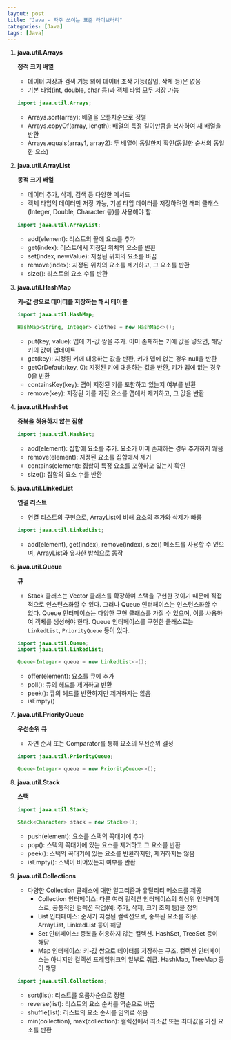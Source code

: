 ```yaml
---
layout: post
title: "Java - 자주 쓰이는 표준 라이브러리"
categories: [Java]
tags: [Java]
---
```


1. **java.util.Arrays**

   **정적 크기 배열**

   - 데이터 저장과 검색 기능 외에 데이터 조작 기능(삽입, 삭제 등)은 없음
   - 기본 타입(int, double, char 등)과 객체 타입 모두 저장 가능

   ```java
   import java.util.Arrays;
   ```

   - Arrays.sort(array): 배열을 오름차순으로 정렬
   - Arrays.copyOf(array, length): 배열의 특정 길이만큼을 복사하여 새 배열을 반환
   - Arrays.equals(array1, array2): 두 배열이 동일한지 확인(동일한 순서의 동일한 요소)

2. **java.util.ArrayList**

   **동적 크기 배열**

   - 데이터 추가, 삭제, 검색 등 다양한 메서드
   - 객체 타입의 데이터만 저장 가능, 기본 타입 데이터를 저장하려면 래퍼 클래스(Integer, Double, Character 등)를 사용해야 함.

   ```java
   import java.util.ArrayList;
   ```

   - add(element): 리스트의 끝에 요소를 추가
   - get(index): 리스트에서 지정된 위치의 요소를 반환
   - set(index, newValue): 지정된 위치의 요소를 바꿈
   - remove(index): 지정된 위치의 요소를 제거하고, 그 요소를 반환
   - size(): 리스트의 요소 수를 반환

3. **java.util.HashMap**

   **키-값 쌍으로 데이터를 저장하는 해시 테이블**

   ```java
   import java.util.HashMap;

   HashMap<String, Integer> clothes = new HashMap<>();
   ```

   - put(key, value): 맵에 키-값 쌍을 추가. 이미 존재하는 키에 값을 넣으면, 해당 키의 값이 업데이트
   - get(key): 지정된 키에 대응하는 값을 반환, 키가 맵에 없는 경우 null을 반환
   - getOrDefault(key, 0): 지정된 키에 대응하는 값을 반환, 키가 맵에 없는 경우 0을 반환
   - containsKey(key): 맵이 지정된 키를 포함하고 있는지 여부를 반환
   - remove(key): 지정된 키를 가진 요소를 맵에서 제거하고, 그 값을 반환

4. **java.util.HashSet**

   **중복을 허용하지 않는 집합**

   ```java
   import java.util.HashSet;
   ```

   - add(element): 집합에 요소를 추가. 요소가 이미 존재하는 경우 추가하지 않음
   - remove(element): 지정된 요소를 집합에서 제거
   - contains(element): 집합이 특정 요소를 포함하고 있는지 확인
   - size(): 집합의 요소 수를 반환

5. **java.util.LinkedList**

   **연결 리스트**

   - 연결 리스트의 구현으로, ArrayList에 비해 요소의 추가와 삭제가 빠름

   ```java
   import java.util.LinkedList;
   ```

   - add(element), get(index), remove(index), size() 메소드를 사용할 수 있으며, ArrayList와 유사한 방식으로 동작

6. **java.util.Queue**

   **큐**

   - Stack 클래스는 Vector 클래스를 확장하여 스택을 구현한 것이기 때문에 직접적으로 인스턴스화할 수 있다. 그러나 Queue 인터페이스는 인스턴스화할 수 없다. Queue 인터페이스는 다양한 구현 클래스를 가질 수 있으며, 이를 사용하여 객체를 생성해야 한다. Queue 인터페이스를 구현한 클래스로는 `LinkedList`, `PriorityQueue` 등이 있다.

   ```java
   import java.util.Queue;
   import java.util.LinkedList;

   Queue<Integer> queue = new LinkedList<>();
   ```

   - offer(element): 요소를 큐에 추가
   - poll(): 큐의 헤드를 제거하고 반환
   - peek(): 큐의 헤드를 반환하지만 제거하지는 않음
   - isEmpty()

7. **java.util.PriorityQueue**

   **우선순위 큐**

   - 자연 순서 또는 Comparator를 통해 요소의 우선순위 결정

   ```java
   import java.util.PriorityQueue;

   Queue<Integer> queue = new PriorityQueue<>();
   ```

8. **java.util.Stack**

   **스택**

   ```java
   import java.util.Stack;

   Stack<Character> stack = new Stack<>();
   ```

   - push(element): 요소를 스택의 꼭대기에 추가
   - pop(): 스택의 꼭대기에 있는 요소를 제거하고 그 요소를 반환
   - peek(): 스택의 꼭대기에 있는 요소를 반환하지만, 제거하지는 않음
   - isEmpty(): 스택이 비어있는지 여부를 반환

9. **java.util.Collections**

   - 다양한 Collection 클래스에 대한 알고리즘과 유틸리티 메소드를 제공
     - Collection 인터페이스: 다른 여러 컬렉션 인터페이스의 최상위 인터페이스로, 공통적인 컬렉션 작업(예: 추가, 삭제, 크기 조회 등)을 정의
     - List 인터페이스: 순서가 지정된 컬렉션으로, 중복된 요소를 허용. ArrayList, LinkedList 등이 해당
     - Set 인터페이스: 중복을 허용하지 않는 컬렉션. HashSet, TreeSet 등이 해당
     - Map 인터페이스: 키-값 쌍으로 데이터를 저장하는 구조. 컬렉션 인터페이스는 아니지만 컬렉션 프레임워크의 일부로 취급. HashMap, TreeMap 등이 해당

   ```java
   import java.util.Collections;
   ```

   - sort(list): 리스트를 오름차순으로 정렬
   - reverse(list): 리스트의 요소 순서를 역순으로 바꿈
   - shuffle(list): 리스트의 요소 순서를 임의로 섞음
   - min(collection), max(collection): 컬렉션에서 최소값 또는 최대값을 가진 요소를 반환
